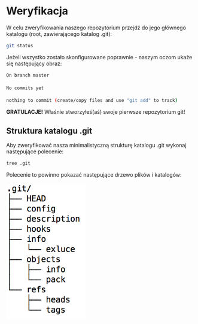 # Weryfikacja

W celu zweryfikowania naszego repozytorium przejdź do jego głównego katalogu (root, zawierającego katalog .git):

```bash
git status
```

Jeżeli wszystko zostało skonfigurowane poprawnie - naszym oczom ukaże się następujący obraz:

```bash
On branch master

No commits yet

nothing to commit (create/copy files and use "git add" to track)
```

**GRATULACJE!** Właśnie stworzyłeś(aś) swoje pierwsze repozytorium git!

## Struktura katalogu .git

Aby zweryfikować nasza minimalistyczną strukturę katalogu .git wykonaj następujące polecenie:

```bash
tree .git
```

Polecenie to powinno pokazać następujące drzewo plików i katalogów:

##### ![](/assets/init/git_folder.png)